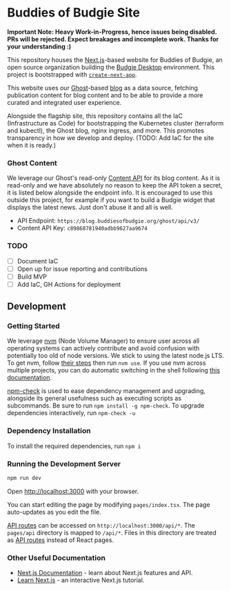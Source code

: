 # Buddies of Budgie Site

**Important Note: Heavy Work-in-Progress, hence issues being disabled. PRs will be rejected. Expect breakages and incomplete work. Thanks for your understanding :)**

This repository houses the [Next.js](https://nextjs.org/)-based website for Buddies of Budgie, an open source organization building the [Budgie Desktop](https://github.com/BuddiesOfBudgie/budgie-desktop) environment. This project is bootstrapped with [`create-next-app`](https://github.com/vercel/next.js/tree/canary/packages/create-next-app).

This website uses our [Ghost](https://ghost.org)-based [blog](https://blog.buddiesofbudgie.org) as a data source, fetching publication content for blog content and to be able to provide a more curated and integrated user experience.

Alongside the flagship site, this repository contains all the IaC (Infrastructure as Code) for bootstrapping the Kubernetes cluster (terraform and kubectl), the Ghost blog, nginx ingress, and more. This promotes transparency in how we develop and deploy. (TODO: Add IaC for the site when it is ready.)

### Ghost Content

We leverage our Ghost's read-only [Content API](https://ghost.org/docs/content-api/) for its blog content. As it is read-only and we have absolutely no reason to keep the API token a secret, it is listed below alongside the endpoint info. It is encouraged to use this outside this project, for example if you want to build a Budgie widget that displays the latest news. Just don't abuse it and all is well.

- API Endpoint: `https://blog.buddiesofbudgie.org/ghost/api/v3/`
- Content API Key: `c89868781940adbb9627aa9674`

### TODO

- [ ] Document IaC
- [ ] Open up for issue reporting and contributions
- [ ] Build MVP
- [ ] Add IaC, GH Actions for deployment

## Development

### Getting Started

We leverage [nvm](https://github.com/nvm-sh/nvm) (Node Volume Manager) to ensure user across all operating systems can actively contribute and avoid confusion with potentially too old of node versions. We stick to using the latest node.js LTS. To get nvm, follow [their steps](https://github.com/nvm-sh/nvm#installing-and-updating) then run `nvm use`. If you use nvm across multiple projects, you can do automatic switching in the shell following [this documentation](https://github.com/nvm-sh/nvm#deeper-shell-integration).

[npm-check](https://www.npmjs.com/package/npm-check) is used to ease dependency management and upgrading, alongside its general usefulness such as executing scripts as subcommands. Be sure to run `npm install -g npm-check`. To upgrade dependencies interactively, run `npm-check -u`

### Dependency Installation

To install the required dependencies, run `npm i`

### Running the Development Server

```bash
npm run dev
```

Open [http://localhost:3000](http://localhost:3000) with your browser.

You can start editing the page by modifying `pages/index.tsx`. The page auto-updates as you edit the file.

[API routes](https://nextjs.org/docs/api-routes/introduction) can be accessed on `http://localhost:3000/api/*`. The `pages/api` directory is mapped to `/api/*`. Files in this directory are treated as [API routes](https://nextjs.org/docs/api-routes/introduction) instead of React pages.

### Other Useful Documentation

- [Next.js Documentation](https://nextjs.org/docs) - learn about Next.js features and API.
- [Learn Next.js](https://nextjs.org/learn) - an interactive Next.js tutorial.
